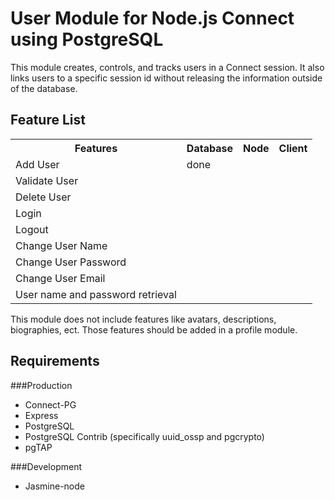 # User Module for Node.js Connect using PostgreSQL

This module creates, controls, and tracks users in a Connect
session.  It also links users to a specific session id without
releasing the information outside of the database.  

## Feature List

<table>
	<tr>
		<th>Features</th>
		<th>Database</th>
		<th>Node</th>
		<th>Client</th>
	</tr>
	<tr>
		<td>Add User</td>
		<td>done</td>
	</tr>
	<tr>
		<td>Validate User</td>
	</tr>
	<tr>
		<td>Delete User</td>
	</tr>
	<tr>
		<td>Login</td>
	</tr>
	<tr>
		<td>Logout</td>
	</tr>
	<tr>
		<td>Change User Name</td>
	</tr>
	<tr>
		<td>Change User Password</td>
	</tr>
	<tr> 
		<td>Change User Email</td>
	</tr>
	<tr>
		<td>User name and password retrieval</td>
	</tr>
</table>

This module does not include features like avatars, descriptions, 
biographies, ect.  Those features should be added in a profile module.  

## Requirements
###Production
* Connect-PG
* Express
* PostgreSQL
* PostgreSQL Contrib (specifically uuid_ossp and pgcrypto)
* pgTAP

###Development
* Jasmine-node
